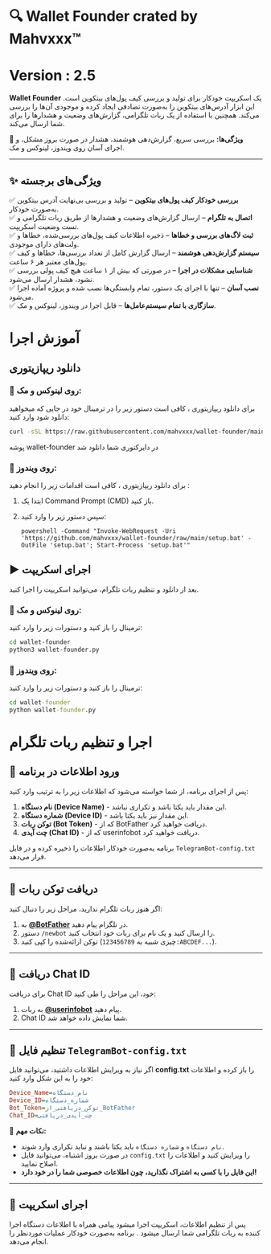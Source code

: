 # 🔍 Wallet Founder crated by Mahvxxx™
# Version : 2.5


**Wallet Founder** یک اسکریپت خودکار برای تولید و بررسی کیف پول‌های بیتکوین است. این ابزار آدرس‌های بیتکوین را به‌صورت تصادفی ایجاد کرده و موجودی آن‌ها را بررسی می‌کند. همچنین با استفاده از یک ربات تلگرامی، گزارش‌های وضعیت و هشدارها را برای شما ارسال می‌کند.  

🚀 **ویژگی‌ها:** بررسی سریع، گزارش‌دهی هوشمند، هشدار در صورت بروز مشکل، و اجرای آسان روی ویندوز، لینوکس و مک.  

---
## ✨ ویژگی‌های برجسته  

✅ **بررسی خودکار کیف پول‌های بیتکوین** – تولید و بررسی بی‌نهایت آدرس بیتکوین به‌صورت خودکار.  
✅ **اتصال به تلگرام** – ارسال گزارش‌های وضعیت و هشدارها از طریق ربات تلگرامی و تست وضعیت اسکریپت.  
✅ **ثبت لاگ‌های بررسی و خطاها** – ذخیره اطلاعات کیف پول‌های بررسی‌شده، خطاها و ولت‌های دارای موجودی.  
✅ **سیستم گزارش‌دهی هوشمند** – ارسال گزارش کامل از تعداد بررسی‌ها، خطاها و کیف پول‌های معتبر هر ۶ ساعت.  
✅ **شناسایی مشکلات در اجرا** – در صورتی که بیش از ۱ ساعت هیچ کیف پولی بررسی نشود، هشدار ارسال می‌شود.  
✅ **نصب آسان** – تنها با اجرای یک دستور، تمام وابستگی‌ها نصب شده و پروژه آماده اجرا می‌شود.  
✅ **سازگاری با تمام سیستم‌عامل‌ها** – قابل اجرا در ویندوز، لینوکس و مک.  

# آموزش اجرا 
## دانلود ریپازیتوری
### 🔹 روی لینوکس و مک:



برای دانلود ریپازیتوری ، کافی است دستور زیر را در ترمینال خود در جایی که میخواهید دانلود شود وارد کنید:

```bash
curl -sSL https://raw.githubusercontent.com/mahvxxx/wallet-founder/main/setup.sh | bash
```
پوشه wallet-founder در دایرکتوری شما دانلود شد

### 🔹 روی ویندوز:
برای دانلود ریپازیتوری ، کافی است اقدامات زیر را انجام دهید :

1. ابتدا یک Command Prompt (CMD) باز کنید.

2. سپس دستور زیر را وارد کنید:

   ```batch
   powershell -Command "Invoke-WebRequest -Uri 'https://github.com/mahvxxx/wallet-founder/raw/main/setup.bat' -OutFile 'setup.bat'; Start-Process 'setup.bat'"
   ```


## ▶️ اجرای اسکریپت  

بعد از دانلود و تنظیم ربات تلگرام، می‌توانید اسکریپت را اجرا کنید.  

### 🔹 روی لینوکس و مک:
ترمینال را باز کنید و دستورات زیر را وارد کنید:  

```bash
cd wallet-founder
python3 wallet-founder.py
```
### 🔹 روی ویندوز:
ترمینال را باز کنید و دستورات زیر را وارد کنید: 
```cmd
cd wallet-founder
python wallet-founder.py
```
# اجرا و تنظیم ربات تلگرام

## 📌 ورود اطلاعات در برنامه  
پس از اجرای برنامه، از شما خواسته می‌شود که اطلاعات زیر را به ترتیب وارد کنید:  
1. **نام دستگاه (Device Name)** - این مقدار باید یکتا باشد و تکراری نباشد.  
2. **شماره دستگاه (Device ID)** - این مقدار نیز باید یکتا باشد.  
3. **توکن ربات (Bot Token)** - که از BotFather دریافت خواهید کرد.  
4. **چت آیدی (Chat ID)** - که از userinfobot دریافت خواهید کرد.  

برنامه به‌صورت خودکار اطلاعات را ذخیره کرده و در فایل `TelegramBot-config.txt` قرار می‌دهد.  

---

## 🔹 دریافت توکن ربات  
اگر هنوز ربات تلگرام ندارید، مراحل زیر را دنبال کنید:  
1. به **[@BotFather](https://t.me/BotFather)** در تلگرام پیام دهید.  
2. دستور `/newbot` را ارسال کنید و یک نام برای ربات خود انتخاب کنید.  
3. توکن ارائه‌شده را کپی کنید (چیزی شبیه به `123456789:ABCDEF...`).  

---

## 🔹 دریافت Chat ID  
برای دریافت Chat ID خود، این مراحل را طی کنید:  
1. به ربات **[@userinfobot](https://t.me/useridinfobot)** پیام دهید.  
2. Chat ID شما نمایش داده خواهد شد.  

---

## 🔹 تنظیم فایل `TelegramBot-config.txt`  
اگر نیاز به ویرایش اطلاعات داشتید، می‌توانید فایل **config.txt** را باز کرده و اطلاعات خود را به این شکل وارد کنید:  

```ini
Device_Name=نام_دستگاه
Device_ID=شماره_دستگاه
Bot_Token=توکن_دریافتی_از_BotFather
Chat_ID=چت_آیدی_دریافتی
```

📌 **نکات مهم:**  
- `نام دستگاه` و `شماره دستگاه` باید یکتا باشند و نباید تکراری وارد شوند.  
- در صورت بروز اشتباه، می‌توانید فایل `config.txt` را ویرایش کنید و اطلاعات را اصلاح نمایید.  
- **این فایل را با کسی به اشتراک نگذارید، چون اطلاعات خصوصی شما را در خود دارد!**  

---

## 🚀 اجرای اسکریپت  
پس از تنظیم اطلاعات، اسکریپت اجرا میشود پیامی همراه با اطلاعات دستگاه اجرا کننده به ربات تلگرامی شما ارسال میشود . برنامه به‌صورت خودکار عملیات موردنظر را انجام می‌دهد.

